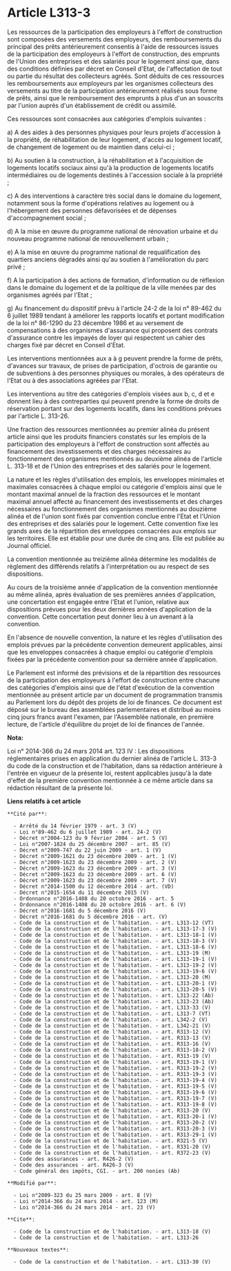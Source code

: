 # Article L313-3

Les ressources de la participation des employeurs à l'effort de construction sont composées des versements des employeurs,
des remboursements du principal des prêts antérieurement consentis à l'aide de ressources issues de la participation des
employeurs à l'effort de construction, des emprunts de l'Union des entreprises et des salariés pour le logement ainsi que,
dans des conditions définies par décret en Conseil d'Etat, de l'affectation de tout ou partie du résultat des collecteurs
agréés. Sont déduits de ces ressources les remboursements aux employeurs par les organismes collecteurs des versements au
titre de la participation antérieurement réalisés sous forme de prêts, ainsi que le remboursement des emprunts à plus d'un an
souscrits par l'union auprès d'un établissement de crédit ou assimilé. 

Ces ressources sont consacrées aux catégories d'emplois suivantes : 

a) A des aides à des personnes physiques pour leurs projets d'accession à la propriété, de réhabilitation de leur logement,
d'accès au logement locatif, de changement de logement ou de maintien dans celui-ci ; 

b) Au soutien à la construction, à la réhabilitation et à l'acquisition de logements locatifs sociaux ainsi qu'à la
production de logements locatifs intermédiaires ou de logements destinés à l'accession sociale à la propriété ; 

c) A des interventions à caractère très social dans le domaine du logement, notamment sous la forme d'opérations relatives au
logement ou à l'hébergement des personnes défavorisées et de dépenses d'accompagnement social ; 

d) A la mise en œuvre du programme national de rénovation urbaine et du nouveau programme national de renouvellement
urbain ; 

e) A la mise en œuvre du programme national de requalification des quartiers anciens dégradés ainsi qu'au soutien à
l'amélioration du parc privé ; 

f) A la participation à des actions de formation, d'information ou de réflexion dans le domaine du logement et de la
politique de la ville menées par des organismes agréés par l'Etat ; 

g) Au financement du dispositif prévu à l'article 24-2 de la loi n° 89-462 du 6 juillet 1989 tendant à améliorer les rapports
locatifs et portant modification de la loi n° 86-1290 du 23 décembre 1986 et au versement de compensations à des organismes
d'assurance qui proposent des contrats d'assurance contre les impayés de loyer qui respectent un cahier des charges fixé par
décret en Conseil d'Etat. 

Les interventions mentionnées aux a à g peuvent prendre la forme de prêts, d'avances sur travaux, de prises de participation,
d'octrois de garantie ou de subventions à des personnes physiques ou morales, à des opérateurs de l'Etat ou à des
associations agréées par l'Etat. 

Les interventions au titre des catégories d'emplois visées aux b, c, d et e donnent lieu à des contreparties qui peuvent
prendre la forme de droits de réservation portant sur des logements locatifs, dans les conditions prévues par l'article L.
313-26. 

Une fraction des ressources mentionnées au premier alinéa du présent article ainsi que les produits financiers constatés sur
les emplois de la participation des employeurs à l'effort de construction sont affectés au financement des investissements et
des charges nécessaires au fonctionnement des organismes mentionnés au deuxième alinéa de l'article L. 313-18 et de l'Union
des entreprises et des salariés pour le logement. 

La nature et les règles d'utilisation des emplois, les enveloppes minimales et maximales consacrées à chaque emploi ou
catégorie d'emplois ainsi que le montant maximal annuel de la fraction des ressources et le montant maximal annuel affecté au
financement des investissements et des charges nécessaires au fonctionnement des organismes mentionnés au douzième alinéa et
de l'union sont fixés par convention conclue entre l'Etat et l'Union des entreprises et des salariés pour le logement. Cette
convention fixe les grands axes de la répartition des enveloppes consacrées aux emplois sur les territoires. Elle est établie
pour une durée de cinq ans. Elle est publiée au Journal officiel. 

La convention mentionnée au treizième alinéa détermine les modalités de règlement des différends relatifs à l'interprétation
ou au respect de ses dispositions. 

Au cours de la troisième année d'application de la convention mentionnée au même alinéa, après évaluation de ses premières
années d'application, une concertation est engagée entre l'Etat et l'union, relative aux dispositions prévues pour les deux
dernières années d'application de la convention. Cette concertation peut donner lieu à un avenant à la convention. 

En l'absence de nouvelle convention, la nature et les règles d'utilisation des emplois prévues par la précédente convention
demeurent applicables, ainsi que les enveloppes consacrées à chaque emploi ou catégorie d'emplois fixées par la précédente
convention pour sa dernière année d'application. 

Le Parlement est informé des prévisions et de la répartition des ressources de la participation des employeurs à l'effort de
construction entre chacune des catégories d'emplois ainsi que de l'état d'exécution de la convention mentionnée au présent
article par un document de programmation transmis au Parlement lors du dépôt des projets de loi de finances. Ce document est
déposé sur le bureau des assemblées parlementaires et distribué au moins cinq jours francs avant l'examen, par l'Assemblée
nationale, en première lecture, de l'article d'équilibre du projet de loi de finances de l'année.

**Nota:**

Loi n° 2014-366 du 24 mars 2014 art. 123 IV : Les dispositions réglementaires prises en application du dernier alinéa de
l'article L. 313-3 du code de la construction et de l'habitation, dans sa rédaction antérieure à l'entrée en vigueur de la
présente loi, restent applicables jusqu'à la date d'effet de la première convention mentionnée à ce même article dans sa
rédaction résultant de la présente loi.

**Liens relatifs à cet article**

	**Cité par**:

	  - Arrêté du 14 février 1979 - art. 3 (V)
	  - Loi n°89-462 du 6 juillet 1989 - art. 24-2 (V)
	  - Décret n°2004-123 du 9 février 2004 - art. 5 (V)
	  - Loi n°2007-1824 du 25 décembre 2007 - art. 85 (V)
	  - Décret n°2009-747 du 22 juin 2009 - art. 1 (V)
	  - Décret n°2009-1621 du 23 décembre 2009 - art. 1 (V)
	  - Décret n°2009-1623 du 23 décembre 2009 - art. 2 (V)
	  - Décret n°2009-1623 du 23 décembre 2009 - art. 3 (V)
	  - Décret n°2009-1623 du 23 décembre 2009 - art. 6 (V)
	  - Décret n°2009-1623 du 23 décembre 2009 - art. 7 (V)
	  - Décret n°2014-1500 du 12 décembre 2014 - art. (VD)
	  - Décret n°2015-1654 du 11 décembre 2015 (V)
	  - Ordonnance n°2016-1408 du 20 octobre 2016 - art. 5
	  - Ordonnance n°2016-1408 du 20 octobre 2016 - art. 6 (V)
	  - Décret n°2016-1681 du 5 décembre 2016 (V)
	  - Décret n°2016-1681 du 5 décembre 2016 - art. (V)
	  - Code de la construction et de l'habitation. - art. L313-12 (VT)
	  - Code de la construction et de l'habitation. - art. L313-17-3 (V)
	  - Code de la construction et de l'habitation. - art. L313-18-1 (V)
	  - Code de la construction et de l'habitation. - art. L313-18-3 (V)
	  - Code de la construction et de l'habitation. - art. L313-18-6 (V)
	  - Code de la construction et de l'habitation. - art. L313-19 (M)
	  - Code de la construction et de l'habitation. - art. L313-19-1 (V)
	  - Code de la construction et de l'habitation. - art. L313-19-2 (V)
	  - Code de la construction et de l'habitation. - art. L313-19-6 (V)
	  - Code de la construction et de l'habitation. - art. L313-20 (M)
	  - Code de la construction et de l'habitation. - art. L313-20-1 (V)
	  - Code de la construction et de l'habitation. - art. L313-20-5 (V)
	  - Code de la construction et de l'habitation. - art. L313-22 (Ab)
	  - Code de la construction et de l'habitation. - art. L313-23 (Ab)
	  - Code de la construction et de l'habitation. - art. L313-33 (V)
	  - Code de la construction et de l'habitation. - art. L313-7 (VT)
	  - Code de la construction et de l'habitation. - art. L342-2 (V)
	  - Code de la construction et de l'habitation. - art. L342-21 (V)
	  - Code de la construction et de l'habitation. - art. R313-12 (V)
	  - Code de la construction et de l'habitation. - art. R313-13 (V)
	  - Code de la construction et de l'habitation. - art. R313-16 (V)
	  - Code de la construction et de l'habitation. - art. R313-18-2 (V)
	  - Code de la construction et de l'habitation. - art. R313-19 (V)
	  - Code de la construction et de l'habitation. - art. R313-19-1 (V)
	  - Code de la construction et de l'habitation. - art. R313-19-2 (V)
	  - Code de la construction et de l'habitation. - art. R313-19-3 (V)
	  - Code de la construction et de l'habitation. - art. R313-19-4 (V)
	  - Code de la construction et de l'habitation. - art. R313-19-5 (V)
	  - Code de la construction et de l'habitation. - art. R313-19-6 (V)
	  - Code de la construction et de l'habitation. - art. R313-19-7 (V)
	  - Code de la construction et de l'habitation. - art. R313-19-8 (V)
	  - Code de la construction et de l'habitation. - art. R313-20 (V)
	  - Code de la construction et de l'habitation. - art. R313-20-1 (V)
	  - Code de la construction et de l'habitation. - art. R313-20-2 (V)
	  - Code de la construction et de l'habitation. - art. R313-20-3 (V)
	  - Code de la construction et de l'habitation. - art. R313-29-1 (V)
	  - Code de la construction et de l'habitation. - art. R321-5 (V)
	  - Code de la construction et de l'habitation. - art. R331-20 (V)
	  - Code de la construction et de l'habitation. - art. R372-23 (V)
	  - Code des assurances - art. R426-2 (V)
	  - Code des assurances - art. R426-3 (V)
	  - Code général des impôts, CGI. - art. 200 nonies (Ab)

	**Modifié par**:

	  - Loi n°2009-323 du 25 mars 2009 - art. 8 (V)
	  - Loi n°2014-366 du 24 mars 2014 - art. 123 (M)
	  - Loi n°2014-366 du 24 mars 2014 - art. 23 (V)

	**Cite**:

	  - Code de la construction et de l'habitation. - art. L313-18 (V)
	  - Code de la construction et de l'habitation. - art. L313-26

	**Nouveaux textes**:

	  - Code de la construction et de l'habitation. - art. L313-30 (V)
